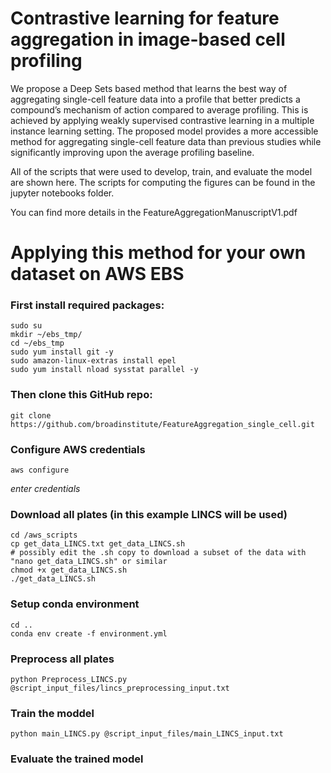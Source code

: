 # 
# Contrastive learning for feature aggregation in image-based cell profiling
We propose a Deep Sets based method that learns the best way of aggregating single-cell feature data into a profile that better predicts a compound’s mechanism of action compared to average profiling. This is achieved by applying weakly supervised contrastive learning in a multiple instance learning setting. The proposed model provides a more accessible method for aggregating single-cell feature data than previous studies while significantly improving upon the average profiling baseline. 


All of the scripts that were used to develop, train, and evaluate the model are shown here. The scripts for computing the figures can be found in the jupyter notebooks folder.

You can find more details in the FeatureAggregationManuscriptV1.pdf



# Applying this method for your own dataset on AWS EBS
### First install required packages:
    sudo su
	mkdir ~/ebs_tmp/
	cd ~/ebs_tmp
	sudo yum install git -y
	sudo amazon-linux-extras install epel
	sudo yum install nload sysstat parallel -y

### Then clone this GitHub repo:
	git clone https://github.com/broadinstitute/FeatureAggregation_single_cell.git

### Configure AWS credentials
	aws configure
_enter credentials_

### Download all plates (in this example LINCS will be used)
	cd /aws_scripts
	cp get_data_LINCS.txt get_data_LINCS.sh 
	# possibly edit the .sh copy to download a subset of the data with "nano get_data_LINCS.sh" or similar
	chmod +x get_data_LINCS.sh
	./get_data_LINCS.sh

### Setup conda environment
	cd ..
	conda env create -f environment.yml


### Preprocess all plates
	python Preprocess_LINCS.py @script_input_files/lincs_preprocessing_input.txt

### Train the moddel
	python main_LINCS.py @script_input_files/main_LINCS_input.txt

### Evaluate the trained model 

